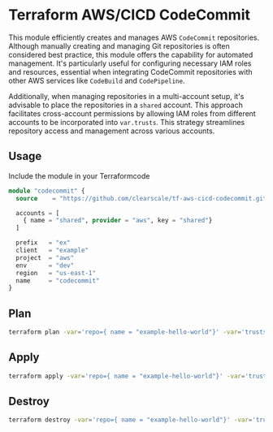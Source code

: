 # Terraform AWS/CICD CodeCommit

This module efficiently creates and manages AWS `CodeCommit` repositories. Although manually creating and managing Git repositories is often considered best practice, this module offers the capability for automated management. It's particularly useful for configuring necessary IAM roles and resources, essential when integrating CodeCommit repositories with other AWS services like `CodeBuild` and `CodePipeline`.

Additionally, when managing repositories in a multi-account setup, it's advisable to place the repositories in a `shared` account. This approach facilitates cross-account permissions by allowing IAM roles from different accounts to be incorporated into `var.trusts`. This strategy streamlines repository access and management across various accounts.

## Usage

Include the module in your Terraformcode

```terraform
module "codecommit" {
  source    = "https://github.com/clearscale/tf-aws-cicd-codecommit.git"

  accounts = [
    { name = "shared", provider = "aws", key = "shared"}
  ]

  prefix   = "ex"
  client   = "example"
  project  = "aws"
  env      = "dev"
  region   = "us-east-1"
  name     = "codecommit"
}
```

## Plan

```bash
terraform plan -var='repo={ name = "example-hello-world"}' -var='trusts=["mys3bucket", "arn-of-iam-role", "arn-of-kms-key"]'
```

## Apply

```bash
terraform apply -var='repo={ name = "example-hello-world"}' -var='trusts=["mys3bucket", "arn-of-iam-role", "arn-of-kms-key"]'
```

## Destroy

```bash
terraform destroy -var='repo={ name = "example-hello-world"}' -var='trusts=["mys3bucket", "arn-of-iam-role", "arn-of-kms-key"]'
```
